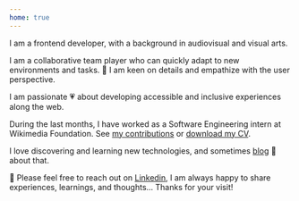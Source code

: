 ```yaml
---
home: true
---
```


<div class="about">
<p>
I am a frontend developer, with a background in audiovisual and visual arts.
</p>
<p>
I am a collaborative team player who can quickly adapt to new environments and tasks. <span role='img' aria-label='eyes'>👀</span> I am keen on details and empathize with the user perspective.
</p>
<p>
I am passionate <span role='img' aria-label='heart'>💗</span> about developing accessible and inclusive experiences along the web.
</p>

<p>
During the last months, I have worked as a Software Engineering intern at Wikimedia Foundation. See <a href="https://github.com/wikimedia/mediawiki-extensions-GrowthExperiments/commits?author=vivitt" target='_blank'>my contributions</a> or <a href="/cv-viviana-yanez-2023.pdf" target="_blank" >download my CV</a>.
</p>
I love discovering and learning new technologies, and sometimes <a href="/blog/">blog</a> <span role='img' aria-label='notebook'>📓</span> about that.
<p>
<span role='img' aria-label='message'>💌</span> Please feel free to reach out on <a href="https://www.linkedin.com/in/viviana-yanez/" target='_blank'>Linkedin</a>, I am always happy to share experiences, learnings, and thoughts... Thanks for your visit!
</p>
</div>
